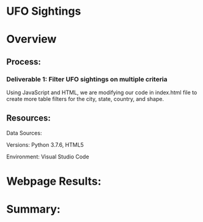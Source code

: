# UFO Sightings

# Overview


## Process:


### Deliverable 1: Filter UFO sightings on multiple criteria
Using JavaScript and HTML, we are modifying our code in index.html file to create more table filters for the city, state, country, and shape.

## Resources:
Data Sources:

Versions: Python 3.7.6, HTML5

Environment: Visual Studio Code

# Webpage Results:


# Summary:

